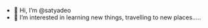 - 👋 Hi, I’m @satyadeo
- 👀 I’m interested in learning new things, travelling to new places.....
<!---
satyadeo1/satyadeo1 is a ✨ special ✨ repository because its `README.md` (this file) appears on your GitHub profile.
You can click the Preview link to take a look at your changes.
--->
